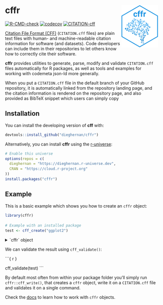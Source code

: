 
<!-- README.md is generated from README.Rmd. Please edit that file -->

# cffr <img src="man/figures/logo.png" align="right" width="120"/>

<!-- badges: start -->

[![R-CMD-check](https://github.com/dieghernan/cffr/workflows/R-CMD-check/badge.svg)](https://github.com/dieghernan/cffr/actions)
[![codecov](https://codecov.io/gh/dieghernan/cffr/branch/master/graph/badge.svg)](https://codecov.io/gh/dieghernan/cffr)
[![CITATION-cff](https://github.com/dieghernan/cffr/actions/workflows/cff-validator.yml/badge.svg)](https://github.com/dieghernan/cffr/actions/workflows/cff-validator.yml)
<!-- badges: end -->

[Citation File Format (CFF)](https://citation-file-format.github.io/)
(`CITATION.cff` files) are plain text files with human- and
machine-readable citation information for software (and datasets). Code
developers can include them in their repositories to let others know how
to correctly cite their software.

**cffr** provides utilities to generate, parse, modify and validate
`CITATION.cff` files automatically for R packages, as well as tools and
examples for working with codemeta json-ld more generally.

When you put a `CITATION.cff` file in the default branch of your GitHub
repository, it is automatically linked from the repository landing page,
and the citation information is rendered on the repository page, and
also provided as BibTeX snippet which users can simply copy

## Installation

You can install the developing version of **cff** with:

``` r
devtools::install_github("dieghernan/cffr")
```

Alternatively, you can install **cffr** using the
[r-universe](https://dieghernan.r-universe.dev/ui#builds):

``` r
# Enable this universe
options(repos = c(
  dieghernan = "https://dieghernan.r-universe.dev",
  CRAN = "https://cloud.r-project.org"
))
install.packages("cffr")
```

## Example

This is a basic example which shows you how to create an `cffr` object:

``` r
library(cffr)

# Example with an installed package
test <- cff_create("ggplot2")
```

<details>

<summary>`cffr` object</summary>

    cff-version: 1.2.0
    message: If you use this software, please cite it using these metadata.
    type: software
    license: MIT
    title: 'ggplot2: Create Elegant Data Visualisations Using the Grammar of Graphics'
    version: 3.3.5
    abstract: A system for 'declaratively' creating graphics, based on "The Grammar of
      Graphics". You provide the data, tell 'ggplot2' how to map variables to aesthetics,
      what graphical primitives to use, and it takes care of the details.
    authors:
    - family-names: Wickham
      given-names: Hadley
      email: hadley@rstudio.com
      orcid: https://orcid.org/0000-0003-4757-117X
    - family-names: Chang
      given-names: Winston
      orcid: https://orcid.org/0000-0002-1576-2126
    - family-names: Henry
      given-names: Lionel
    - family-names: Pedersen
      given-names: Thomas Lin
      email: thomas.pedersen@rstudio.com
      orcid: https://orcid.org/0000-0002-5147-4711
    - family-names: Takahashi
      given-names: Kohske
    - family-names: Wilke
      given-names: Claus
      orcid: https://orcid.org/0000-0002-7470-9261
    - family-names: Woo
      given-names: Kara
      orcid: https://orcid.org/0000-0002-5125-4188
    - family-names: Yutani
      given-names: Hiroaki
      orcid: https://orcid.org/0000-0002-3385-7233
    - family-names: Dunnington
      given-names: Dewey
      orcid: https://orcid.org/0000-0002-9415-4582
    repository-code: https://github.com/tidyverse/ggplot2
    url: https://ggplot2.tidyverse.org
    date-released: '2021-06-25'
    contact:
    - family-names: Pedersen
      given-names: Thomas Lin
      email: thomas.pedersen@rstudio.com
      orcid: https://orcid.org/0000-0002-5147-4711

</details>

We can validate the result using `cff_validate()`:

\`\`\`{ r }

cff\_validate(test) \`\`\`

By default most often from within your package folder you’ll simply run
`cffr::cff_write()`, that creates a `cffr` object, write it on a
`CITATION.cff` file and validates it on a single command.

Check the [docs](https://dieghernan.github.io/cffr/reference/index.html)
to learn how to work with `cffr` objects.
